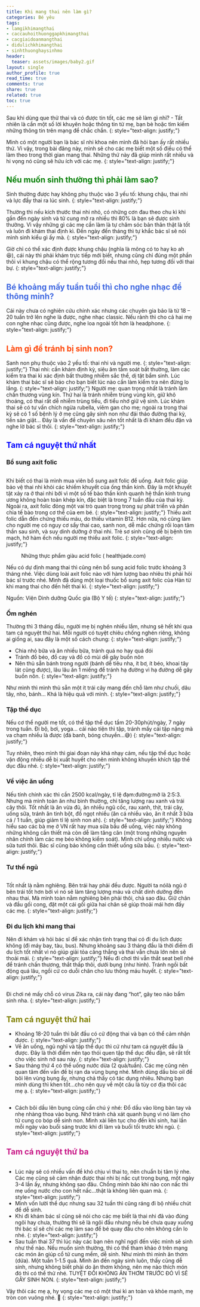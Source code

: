 ```yaml
---
title: Khi mang thai nên làm gì?
categories: Bé yêu
tags:
- lamgikhimangthai
- caccauhoithuonggapkhimangthai
- cacgiaidoanmangthai
- didulichkhimangthai
- sinhthuonghaysinhmo
header:
  teaser: assets/images/baby2.gif
layout: single
author_profile: true
read_time: true
comments: true
share: true
related: true
toc: true
---
```


Sau khi dùng que thử thai và có được tin tốt, các mẹ sẽ làm gì nhỉ? - Tất nhiên là cần một số lời khuyên hoặc thông tin từ mẹ, bạn bè hoặc tìm kiếm những thông tin trên mạng để chắc chắn.
{: style="text-align: justify;"}

Mình có một người bạn là bác sĩ nhi khoa nên mình đã hỏi bạn ấy rất nhiều thứ. Vì vậy, trong bài đăng này, mình sẽ cho các mẹ biết một số điều có thể làm theo trong thời gian mang thai. Những thứ này đã giúp mình rất nhiều và hi vọng nó cũng sẽ hứu ích với các mẹ.
{: style="text-align: justify;"}

## <span style="color:Green"> Nếu muốn sinh thường thì phải làm sao? </span>
Sinh thường được hay không phụ thuộc vào 3 yếu tố: khung chậu, thai nhi và lực đẩy thai ra lúc sinh. 
{: style="text-align: justify;"}

Thường thì nếu kích thước thai nhi nhỏ, có những cơn đau theo chu kì khi gần đến ngày sinh và tử cung mở ra nhiều thì 80% là bạn sẽ được sinh thường. Vì vậy những gì các mẹ cần làm là tự chăm sóc bản thân thật là tốt và luôn đi khám thai định kì. Đến ngày đến tháng thì tự khắc bác sĩ sẽ nói mình sinh kiểu gì ấy mà.
{: style="text-align: justify;"}

Giờ chỉ có thể xác định được khung chậu (nghĩa là mông có to hay ko ah :laughing:), cái này thì phải khám trực tiếp mới biết, nhưng cũng chỉ đúng một phần thôi vì khung chậu có thể rộng tương đối nếu thai nhỏ, hẹp tương đối với thai bự.
{: style="text-align: justify;"}

## <span style="color:royalblue"> Bé khoảng mấy tuần tuổi thì cho nghe nhạc để thông minh? </span>

Cái này chưa có nghiên cứu chính xác nhưng các chuyên gia bảo là từ 18 – 20 tuần trở lên nghe là được, nghe nhạc classic. Nếu rảnh thì cho cả hai mẹ con nghe nhạc cũng được, nghe loa ngoài tốt hơn là headphone.
{: style="text-align: justify;"}

## <span style="color:orangered"> Làm gì để tránh bị sinh non? </span>
Sanh non phụ thuộc vào 2 yếu tố: thai nhi và người mẹ.
{: style="text-align: justify;"}
Thai nhi: cần khám định kỳ, siêu âm tầm soát bất thường, làm các kiểm tra thai kì xác định bất thường nhiễm sắc thể, dị tật bẩm sinh. Lúc khám thai bác sĩ sẽ báo cho bạn biết lúc nào cần làm kiểm tra nên đừng lo lắng.
{: style="text-align: justify;"}
Người mẹ: quan trọng nhất là tránh làm chấn thương vùng kín. Thứ hai là tránh nhiễm trùng vùng kín, giữ khô thoáng, có thai rất dễ nhiễm trùng tiểu, đi tiểu nhớ giữ vệ sinh. Lúc khám thai sẽ có tư vấn chích ngừa rubella, viêm gan cho mẹ; ngoài ra trong thai kỳ sẽ có 1 số bệnh lý ở mẹ cũng gây sinh non như đái tháo đường thai kỳ, tiền sản giật… Đây là vấn đề chuyên sâu nên tốt nhất là đi khám đều đặn và nghe lờ bác sĩ thôi.
{: style="text-align: justify;"}

## <span style="color:blue"> Tam cá nguyệt thứ nhất </span>

###  Bổ sung axit folic

<figure style="width: 350px" class="align-center">
  <img src="{{ site.url }}{{ site.baseurl }}/assets/images/baby4.png" alt="">
  <figcaption></figcaption>
</figure>

Khi biết có thai là mình mua viên bổ sung axit folic để uống. Axit folic giúp bảo vệ thai nhi khỏi các khiếm khuyết của ống thần kinh. Đây là một khuyết tật xảy ra ở thai nhi bởi vì một số tế bào thần kinh quanh hệ thần kinh trung ương không hoàn toàn khép kín, đặc biệt là trong 7 tuần đầu của thai kỳ. Ngoài ra, axit folic đóng một vai trò quan trọng trong sự phát triển và phân chia tế bào trong cơ thể của em bé.
{: style="text-align: justify;"}
Thiếu axit folic dẫn đến chứng thiếu máu, do thiếu vitamin B12. Hơn nữa, nó cũng làm cho người mẹ có nguy cơ sẩy thai cao, sanh non, dễ mắc chứng rối loạn tâm thần sau sinh, và suy dinh dưỡng ở thai nhi. Trẻ sơ sinh cũng dễ bị bệnh tim mạch, hở hàm ếch nếu người mẹ thiếu axit folic. 
{: style="text-align: justify;"}

<figure style="width: 400px" class="align-center">
  <img src="{{ site.url }}{{ site.baseurl }}/assets/images/acidfolic.png" alt="">
  <figcaption> Những thực phẩm giàu acid folic ( healthjade.com) </figcaption>
</figure>

Nếu có dự định mang thai thì cũng nên bổ sung acid folic trước khoảng 3 tháng nhé. Việc dùng loài axit folic nào với hàm lượng bao nhiêu thì phải hỏi bác sĩ trước nhé. Mình đã dùng một loại thuốc bổ sung axit folic của Hàn từ khi mang thai cho đến hết thai kì.
{: style="text-align: justify;"}

Nguồn: Viện Dinh dưỡng Quốc gia (Bộ Y tế)
{: style="text-align: justify;"}

### Ốm nghén 

Thường thì 3 tháng đầu, người mẹ bị nghén nhiều lắm, nhưng sẽ hết khi qua tam cá nguyệt thứ hai. Mỗi người có tuyệt chiêu chống nghén riêng, không ai giống ai, sau đây là một số cách chung:
{: style="text-align: justify;"}

  * Chia nhỏ bữa và ăn nhiều bữa, tránh quá no hay quá đói
  * Tránh đồ béo, đồ cay và đồ có mùi dễ gây buồn nôn
  * Nên thủ sẵn bánh trong người (bánh dễ tiêu nha, ít bơ, ít béo, khoai tây lát cũng được), lâu lâu ăn 1 miếng để tránh hạ đường vì hạ đường dễ gây buồn nôn.
{: style="text-align: justify;"}

Như mình thì mình thủ sẵn một ít trái cây mang đến chỗ làm như chuối, dâu tây, nho, bánh… Khá là hiệu quả với mình.
{: style="text-align: justify;"}

### Tập thể dục

Nếu cơ thể người mẹ tốt, có thể tập thể dục tầm 20-30phút/ngày, 7 ngày trong tuần. Đi bộ, bơi, yoga… cái nào tiện thì tập, tránh mấy cái tập nặng mà va chạm nhiều là được (đá banh, bóng chuyền…:sweat_smile:)
{: style="text-align: justify;"}

Tuy nhiên, theo mình thì giai đoạn này khá nhạy cảm, nếu tập thể dục hoặc vận động nhiều dễ bị xuất huyết cho nên mình không khuyến khích tập thể dục đâu nhé.
{: style="text-align: justify;"}

### Về việc ăn uống
Nếu tính chính xác thì cần 2500 kcal/ngày, tỉ lệ đạm:đường:mỡ là 2:5:3. Nhưng mà mình toàn ăn như bình thường, chỉ tăng lượng rau xanh và trái cây thôi. Tốt nhất là ăn vừa đủ, ăn nhiều ngũ cốc, rau xanh, thịt, trái cây, uống sữa, tránh ăn tinh bột, đồ ngọt nhiều (ăn cá nhiều vào, ăn ít nhất 3 bữa cá / 1 tuần, giúp giảm tỉ lệ sinh non ah).
{: style="text-align: justify;"}
Không hiểu sao các bà mẹ ở VN rất hay mua sữa bầu để uống, việc này không những không cần thiết mà còn dễ làm tăng cân (một trong những nguyên nhân chính làm các mẹ béo không kiểm soát). Mình chỉ uống nhiều nước và sữa tươi thôi. Bác sĩ cũng bảo không cần thiết uống sữa bầu.
{: style="text-align: justify;"}

### Tư thế ngủ

<figure style="width: 350px" class="align-center">
  <img src="{{ site.url }}{{ site.baseurl }}/assets/images/baby3.png" alt="">
  <figcaption></figcaption>
</figure>

Tốt nhất là nằm nghiêng. Bên trái hay phải đều được. Người ta nóilà ngủ ở bên trái tốt hơn  bởi vì nó sẽ làm tăng lượng máu và chất dinh dưỡng đến nhau thai. Mà mình toàn nằm nghiêng bên phải thôi, chả sao đâu. Giữ chân và đầu gối cong, đặt một cái gối giữa hai chân sẽ giúp thoải mái hơn đấy các mẹ.
{: style="text-align: justify;"}

### Đi du lịch khi mang thai
Nên đi khám và hỏi bác sĩ để xác nhận tình trạng thai có đi du lịch được không (đi máy bay, tàu, bus). Nhưng khoảng sau 3 tháng đầu là thời điểm đi du lịch tốt nhất vì nó giúp giải tỏa căng thẳng và thai vẫn chưa lớn nên sẽ thoải mái.
{: style="text-align: justify;"}
Nếu đi chơi thì vẫn thắt seat bell nhé để tránh chấn thương, thắt thấp thôi, dưới bụng (như hình). Tránh ngồi bất động quá lâu, ngồi cứ co duỗi chân cho lưu thông máu huyết. 
{: style="text-align: justify;"}

<figure style="width: 450px" class="align-center">
  <img src="{{ site.url }}{{ site.baseurl }}/assets/images/baby1.png" alt="">
  <figcaption></figcaption>
</figure>

Đi chơi né mấy chỗ có virus Zika ra, cái này đang “hot”, gây teo não bẩm sinh nha.
{: style="text-align: justify;"}

## <span style="color:olive"> Tam cá nguyệt thứ hai </span>
 
  * Khoảng 18-20 tuần thì bắt đầu có cử động thai và bạn có thể cảm nhận được. 
 {: style="text-align: justify;"}
  * Về ăn uống, ngủ nghỉ và tập thể dục thì cứ như tam cá nguyệt đầu là được. Đây là thời điểm nên tạo thói quen tập thể dục đều đặn, sẽ rất tốt cho việc sinh nở sau này. 
 {: style="text-align: justify;"}
  * Sau tháng thứ 4 có thể uống nước dừa (2 quả/tuần). Các mẹ cũng nên quan tâm đến vấn đề bị rạn da vùng bụng nhé. Mình dùng dầu bio oil để bôi lên vùng bụng ấy, nhưng chả thấy có tác dụng nhiêu. Nhưng bạn mình dùng thì khen tốt…cho nên quy về một câu là tùy cơ địa thôi các mẹ ạ.
{: style="text-align: justify;"}

<figure style="width: 300px" class="align-center">
  <img src="{{ site.url }}{{ site.baseurl }}/assets/images/biooil.png" alt="">
  <figcaption></figcaption>
</figure>

  *  Cách bôi dầu lên bụng cũng cần chú ý nhé: Đổ dầu vào lòng bàn tay và nhẹ nhàng thoa vào bụng. Nhớ tránh chà xát quanh bụng vì nó làm cho tử cung co bóp dễ sinh non. Mình xài liên tục cho đến khi sinh, hai lần mỗi ngày vào buổi sáng trước khi đi làm và buổi tối trước khi ngủ.
{: style="text-align: justify;"}

## <span style="color:mediumvioletred"> Tam cá nguyệt thứ ba </span>
 <figure style="width: 450px" class="align-center">
  <img src="{{ site.url }}{{ site.baseurl }}/assets/images/baby2.gif" alt="">
  <figcaption></figcaption>
</figure>

  * Lúc này sẽ có nhiều vấn đề khó chịu vì thai to, nên chuẩn bị tâm lý nhe. Các mẹ cũng sẽ cảm nhận được thai nhi bị nấc cụt trong bụng, một ngày 3-4 lần ấy, nhưng không sao đâu. Chồng mình bảo khi nào con nấc thì mẹ uống nước cho con hết nấc…thật là không liên quan mà.
{: style="text-align: justify;"}
  * Mình vốn lười thể dục nhưng sau 32 tuần thì cũng ráng đi bộ nhiều chút để dễ sinh.
  * Khi đi khám bác sĩ cũng sẽ nói cho các mẹ biết là thai nhi đã vào đúng ngôi hay chưa, thường thì sẽ là ngôi đầu nhưng nếu bé chưa quay xuống thì bác sĩ sẽ chỉ các mẹ làm sao để bé quay đầu cho nên không cần lo nhé. 
{: style="text-align: justify;"}
  * Sau tuần thai 37 thì lúc này các bạn nên nghĩ ngợi đến việc mình sẽ sinh như thế nào. Nếu muốn sinh thường, thì có thể tham khảo ở trên mạng các món ăn giúp cổ tử cung mềm, dễ sinh. Như mình thì mình ăn thơm (dứa). Một tuần 1-1.5 quả. Mình ăn đến ngày sinh luôn, thấy cũng dễ sinh, nhưng không biết phải do ăn thơm không, nên mẹ nào thích món đó thì có thể thử nhé. TUYỆT ĐỐI KHÔNG ĂN THƠM TRƯỚC ĐÓ VÌ SẼ GÂY SINH NON.
{: style="text-align: justify;"}

Vậy thôi các mẹ ạ, hy vọng các mẹ có một thai kì an toàn và khỏe mạnh, mẹ tròn con vuông nhé. :blue_heart:
{: style="text-align: justify;"}